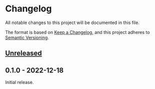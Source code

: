 # Changelog

All notable changes to this project will be documented in this file.

The format is based on [Keep a Changelog], and this project adheres to [Semantic
Versioning].

<!-- #release:next-header -->

## [Unreleased] <!-- #release:date -->

## 0.1.0 - 2022-12-18

Initial release.

<!-- #release:next-url -->
[Unreleased]: https://github.com/MaterializeInc/rust-orb-billing/compare/v0.1.0...HEAD
[0.1.0]: https://github.com/MaterializeInc/rust-orb-billing/compare/v0.1.0...v0.1.0

[Keep a Changelog]: https://keepachangelog.com/en/1.0.0/
[Semantic Versioning]: https://semver.org/spec/v2.0.0.html
